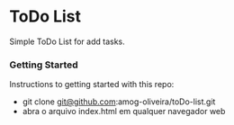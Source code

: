 # ToDo List
Simple ToDo List for add tasks.

### Getting Started
Instructions to getting started with this repo:

* git clone git@github.com:amog-oliveira/toDo-list.git
* abra o arquivo index.html em qualquer navegador web
